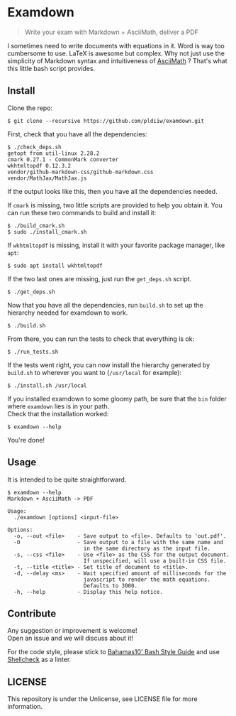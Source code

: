 # Examdown

> Write your exam with Markdown + AsciiMath, deliver a PDF

I sometimes need to write documents with equations in it. Word is way too
cumbersome to use. LaTeX is awesome but complex. Why not just use the
simplicity of Markdown syntax and intuitiveness of [AsciiMath] ? That's what
this little bash script provides.

## Install

Clone the repo:

```
$ git clone --recursive https://github.com/pldiiw/examdown.git
```

First, check that you have all the dependencies:

```
$ ./check_deps.sh
getopt from util-linux 2.28.2
cmark 0.27.1 - CommonMark converter
wkhtmltopdf 0.12.3.2
vendor/github-markdown-css/github-markdown.css
vendor/MathJax/MathJax.js
```

If the output looks like this, then you have all the dependencies needed.

If `cmark` is missing, two little scripts are provided to help you obtain it.
You can run these two commands to build and install it:

```
$ ./build_cmark.sh
$ sudo ./install_cmark.sh
```

If `wkhtmltopdf` is missing, install it with your favorite package manager,
like `apt`:

```
$ sudo apt install wkhtmltopdf
```

If the two last ones are missing, just run the `get_deps.sh` script.

```
$ ./get_deps.sh
```

Now that you have all the dependencies, run `build.sh` to set up the hierarchy
needed for examdown to work.

```
$ ./build.sh
```

From there, you can run the tests to check that everything is ok:

```
$ ./run_tests.sh
```

If the tests went right, you can now install the hierarchy generated by
`build.sh` to wherever you want to (`/usr/local` for example):

```
$ ./install.sh /usr/local
```

If you installed examdown to some gloomy path, be sure that the `bin` folder
where `examdown` lies is in your path.  
Check that the installation worked:

```
$ examdown --help
```

You're done!

## Usage

It is intended to be quite straightforward.

```
$ examdown --help
Markdown + AsciiMath -> PDF

Usage:
  ./examdown [options] <input-file>

Options:
  -o, --out <file>    - Save output to <file>. Defaults to 'out.pdf'.
  -O                  - Save output to a file with the same name and
                        in the same directory as the input file.
  -s, --css <file>    - Use <file> as the CSS for the output document.
                        If unspecified, will use a built-in CSS file.
  -t, --title <title> - Set title of document to <title>.
  -d, --delay <ms>    - Wait specified amount of milliseconds for the
                        javascript to render the math equations.
                        Defaults to 3000.
  -h, --help          - Display this help notice.
```

## Contribute

Any suggestion or improvement is welcome!  
Open an issue and we will discuss about it!

For the code style, please stick to [Bahamas10' Bash Style Guide] and use
[Shellcheck] as a linter.

## LICENSE

This repository is under the Unlicense, see LICENSE file for more information.

[AsciiMath]: http://asciimath.org/
[Bahamas10' Bash Style Guide]: https://github.com/bahamas10/bash-style-guide
[Shellcheck]: https://github.com/koalaman/shellcheck
